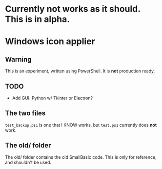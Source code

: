 # Currently **not** works as it should. This is in **alpha**.

# Windows icon applier

## Warning
This is an experiment, written using PowerShell. It is **not** production ready.

## TODO
* Add GUI. Python w/ Tkinter or Electron?

## The two files
`test_backup.ps1` is one that I KNOW works, but `test.ps1` currently does **not** work.


## The old/ folder
The old/ folder contains the old SmallBasic code. This is only for reference, and shouldn't be used.